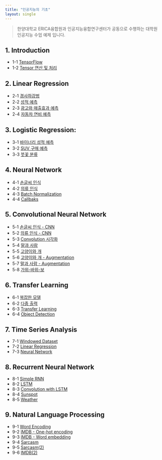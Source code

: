```yaml
---
title: "인공지능의 기초"
layout: single
---
```


> 한양대학교 ERICA융합원과 인공지능융합연구센터가 공동으로 수행하는 대학원 인공지능 수업 예제 입니다.

## 1. Introduction
* 1-1 [TensorFlow][1-1]
* 1-2 [Tensor 연산 및 처리][1-2]

## 2. Linear Regression
* 2-1 [경사하강법][2-1]
* 2-2 [성적 예측][2-2]
* 2-3 [광고와 매출효과 예측][2-3]
* 2-4 [자동차 연비 예측][2-4]

## 3. Logistic Regression:
* 3-1 [바이너리 성적 예측][3-1]
* 3-2 [SUV 구매 예측][3-2]
* 3-3 [붓꽃 분류][3-3]

## 4. Neural Network
* 4-1 [손글씨 인식][4-1]
* 4-2 [의류 인식][4-2]
* 4-3 [Batch Normalization][4-3]
* 4-4 [Callbaks][4-4]
<!--* 4-5 [TF Dataset][4-5]-->

## 5. Convolutional Neural Network
* 5-1 [손글씨 인식 - CNN][5-1]
* 5-2 [의류 인식 - CNN][5-2]
* 5-3 [Convolution 시각화][5-3]
* 5-4 [말과 사람][5-4]
* 5-5 [고양이와 개][5-5]
* 5-6 [고양이와 개 - Augmentation][5-6]
* 5-7 [말과 사람 - Augmentation][5-7]
* 5-8 [가위-바위-보][5-8]

## 6. Transfer Learning
* 6-1 [복잡한 모델][6-1]
* 6-2 [다중 출력][6-2] 
* 6-3 [Transfer Learning][6-3]
* 6-4 [Object Detection][6-4]
<!--* 6-2 [Yolo][6-2-1]-->
<!--* 6-3 [GAN][6-3-1]-->
<!--* 6-4 [Style Transfer][6-4-1]-->

## 7. Time Series Analysis
* 7-1 [Windowed Dataset][7-1]
* 7-2 [Linear Regression][7-2]
* 7-3 [Neural Network][7-3]

## 8. Recurrent Neural Network
* 8-1 [Simple RNN][8-1]
* 8-2 [LSTM][8-2]
* 8-3 [Convolution with LSTM][8-3]
* 8-4 [Sunspot][8-4]
* 8-5 [Weather][8-5]

## 9. Natural Language Processing
* 9-1 [Word Encoding][9-1]
* 9-2 [IMDB - One-hot encoding][9-2]
* 9-3 [IMDB - Word embedding][9-3]
* 9-4 [Sarcasm][9-4]
* 9-5 [Sarcasm(2)][9-5]
* 9-6 [IMDB(2)][9-6]

[1-1]: https://colab.research.google.com/drive/1KQimvQusjg_bHG2U86w4OyIysgRMDLbL
[1-2]: https://colab.research.google.com/drive/1PVbBsYAgs6_JSKZTHRIw3BVIt6oY2pn6
[2-1]: https://colab.research.google.com/drive/1Pbcg3-rcOp0bA72yN871scfeGeDVPdFq
[2-2]: https://colab.research.google.com/drive/1KOzIYsnLLWymCTycAr4KrEbfcV7ulfOW
[2-3]: https://colab.research.google.com/drive/1KOINBbzMuO4i9vUAflXjlZ_rK7duUUBI
[2-4]: https://colab.research.google.com/drive/1L1v2KVZJNgfe88mR59-ybpntCI5abPKq
[3-1]: https://colab.research.google.com/drive/1Kys3njBLE5JS2V1-RX8It1ykW0f6w-n3
[3-2]: https://colab.research.google.com/drive/1KGC5jV_CniQQynGC4KxZTBM-fcn9g7SJ
[3-3]: https://colab.research.google.com/drive/1KNtnmheqfc6B7hB5_rEcU4m7NA781ojV
[4-1]: https://colab.research.google.com/drive/1KKCgB0xfOdujcASAjSw3EMpTu_Uy19rJ
[4-2]: https://colab.research.google.com/drive/1Kx9ATSRZDKzdO790tKKI54ckp3bfBJlB
[4-3]: https://colab.research.google.com/drive/1MLUmPaaKUZhHag6vTJA873SWSYqHxVDZ
[4-4]: https://colab.research.google.com/drive/1Em0NmVd8W7lfYbpsvsx10ga6jTkGbPtH
[4-5]: https://colab.research.google.com/drive/1eQ5xf55aXQxNrlSYL_pdu5TJKBXESqeW
[5-1]: https://colab.research.google.com/drive/1KwFMpvgT0b4oWGFYxtuAatam3DE1y2gE
[5-2]: https://colab.research.google.com/drive/1KvgO1mKI0MvxU85JW7JwqePNR1TaNUKi
[5-3]: https://colab.research.google.com/drive/1gf4caG9E-3aVQ7sNgYiOBCIG6occIgjU
[5-3-1]: https://colab.research.google.com/drive/1DkgGgq2pvUtsteBguX97ffnozhqWxOAx
[5-4]: https://colab.research.google.com/drive/1Kay3VNe6qOUJfrRkecnYliu7Uz2npztY
[5-5]: https://colab.research.google.com/drive/1KuDg7mCRcrT_wL9VOJungDlAKXaKXz_N
[5-6]: https://colab.research.google.com/drive/1KrHAi7UJO_VpGfNzzi5REnYWOzvULg7i
[5-7]: https://colab.research.google.com/drive/1K_NFQQCfIT_u1ngChpjt-mGBdA5DD34u
[5-8]: https://colab.research.google.com/drive/1KRNwkgGKI9t7Wwo_EyC8gL7nL_j8rm86
[6-1]: https://colab.research.google.com/drive/1mKrAS3nv-LtcwrFFMBC9X1EtT8DI9zMM
[6-2]: https://colab.research.google.com/drive/1dvlxttub0oIseu79VX7vrav0stzbk3RL
[6-3]: https://colab.research.google.com/drive/1MbIoThePsrNifKCh4DifI-h5fQK4nAiA
[6-4]: https://colab.research.google.com/drive/1xty0A6TcZxGpbePDOBJUETbProqoewxo
[6-2-1]: https://colab.research.google.com/drive/1XL1Sq7GOG2_Qsc4e15qyV4AWAfYoy42F
[6-3-1]: https://colab.research.google.com/drive/1t0FmaF2hbFDRSbp1yJkFmG2jdDemdRTT
[6-4-1]: https://colab.research.google.com/drive/1yP95JqlwVtkrSQb66n3KOceR80jjRMgy
[7-1]: https://colab.research.google.com/drive/1xlbSC_XeLSSZDuSq_YawI6G_kmFFxuA2
[7-2]: https://colab.research.google.com/drive/1ncG9ROhzb7r9ZfOwgL8swW_7P4fJMuX2
[7-3]: https://colab.research.google.com/drive/1D9WrhACYnQhr9G19ZTOZ9FyT0peVAKnd
[8-1]: https://colab.research.google.com/drive/1C0EdM9kcQn5D_zCGN_MZ_KUt2TXbkBtB
[8-2]: https://colab.research.google.com/drive/1F4TM1ctFJKK0DxjsQC7qs2NHh0NLndXA
[8-3]: https://colab.research.google.com/drive/1UCrIHn6Zz0HRxVHFahRLzuSGwgVkFN02
[8-4]: https://colab.research.google.com/drive/1UC5aoVKZR_iB9wnEjv5zku8NB9rMLFgg
[8-5]: https://colab.research.google.com/drive/1RQo8Jn_Mzc2I71o9Dh5vuKydkyJ6mv4j
[9-1]: https://colab.research.google.com/drive/1BgYWLX2YismXuEjeeiY1503cjurfTOdt
[9-2]: https://colab.research.google.com/drive/1ME1NDmGDTpteQNy0PfRn18IEjRRToZuL
[9-3]: https://colab.research.google.com/drive/1QX0G3sAuVUToEVDi64EXwjAhcj1TOcyI
[9-4]: https://colab.research.google.com/drive/1FFDFLXVCEIKvzxrVjvjQeU7bGmeGRaKb
[9-5]: https://colab.research.google.com/drive/1vsav8EgLWks2leS3-PtNNcnhXQCC6EM2
[9-6]: https://colab.research.google.com/drive/1P0xQ7Qs2muwDL_FC-kb4k680FRMvsykC

